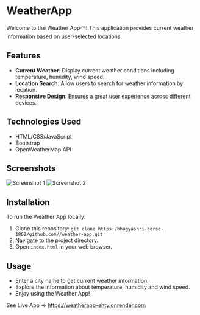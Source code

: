# WeatherApp

Welcome to the Weather App⛅! This application provides current weather information based on user-selected locations.

## Features

- **Current Weather**: Display current weather conditions including temperature, humidity, wind speed.
- **Location Search**: Allow users to search for weather information by location.
- **Responsive Design**: Ensures a great user experience across different devices.

## Technologies Used

- HTML/CSS/JavaScript
- Bootstrap
- OpenWeatherMap API

## Screenshots

![Screenshot 1]()
![Screenshot 2]()

## Installation

To run the Weather App locally:

1. Clone this repository: `git clone https:/bhagyashri-borse-1802/github.com//weather-app.git`
2. Navigate to the project directory.
3. Open `index.html` in your web browser.

## Usage

- Enter a city name to get current weather information.
- Explore the information about temperature, humidity and wind speed.
- Enjoy using the Weather App!
  
See Live App ->
https://weatherapp-ehty.onrender.com
